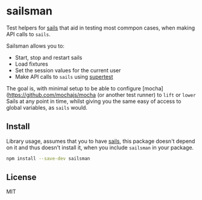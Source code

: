 # sailsman
Test helpers for [sails](https://github.com/balderdashy/sails) that aid in testing most commpon cases, when making API calls to `sails`.

Sailsman allows you to:
  * Start, stop and restart sails
  * Load fixtures
  * Set the session values for the current user
  * Make API calls to `sails` using [supertest](https://github.com/visionmedia/supertest)

The goal is, with minimal setup to be able to configure [mocha](https://github.com/mochajs/mocha  (or another test runner) to `lift` or `lower` Sails at any point in time, whilst giving you the same easy of access to global variables, as `sails` would.

## Install

Library usage, assumes that you to have [sails](https://github.com/balderdashy/sails), this package doesn't depend on it and thus doesn't install it, when you include `sailsman` in your package.

```sh
npm install --save-dev sailsman
```

## License
MIT
